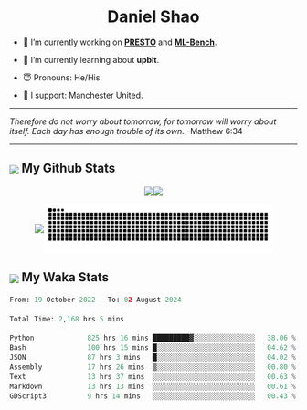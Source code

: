 

<h1 align="center">Daniel Shao</h1>

- 🐒 I’m currently working on **[PRESTO](https://github.com/IDEA-XL/PRESTO)** and **[ML-Bench](https://github.com/gersteinlab/ML-bench)**.

- 🥹 I’m currently learning about **upbit**.

- 😇 Pronouns: He/His.

- 🦧 I support: Manchester United.

---

<i> Therefore do not worry about tomorrow, for tomorrow will worry about itself. Each day has enough trouble of its own. </i> -Matthew 6:34

---

<h2><img src="https://emojis.slackmojis.com/emojis/images/1579216111/7550/pikachu_wave.gif?1579216111" align="center" width="28" /> My Github Stats</h2>

<p align="center"><img align="center" src = "https://github-readme-stats.vercel.app/api?username=super-dainiu&show_icons=true&count_private=true&theme=tokyonight&hide=issues&line_height=30" width="400px"><img align="center" src = "https://github-readme-streak-stats.herokuapp.com/?user=super-dainiu&theme=tokyonight" width="400px"></p>

<p align="center"><img align="center" width="400px" src="https://github-readme-stats.vercel.app/api/top-langs/?username=super-dainiu&layout=compact&theme=tokyonight&hide=html,tex,jupyter%20notebook"><img align="center" width="400px" src="https://github.com/super-dainiu/super-dainiu/blob/output/github-contribution-grid-snake.svg"></p>

<h2><img src="https://emojis.slackmojis.com/emojis/images/1579216111/7550/pikachu_wave.gif?1579216111" align="center" width="28" /> My Waka Stats</h2>

<!--START_SECTION:waka-->

```python
From: 19 October 2022 - To: 02 August 2024

Total Time: 2,168 hrs 5 mins

Python             825 hrs 16 mins █████████▓░░░░░░░░░░░░░░░   38.06 %
Bash               100 hrs 15 mins █░░░░░░░░░░░░░░░░░░░░░░░░   04.62 %
JSON               87 hrs 3 mins   █░░░░░░░░░░░░░░░░░░░░░░░░   04.02 %
Assembly           17 hrs 26 mins  ▒░░░░░░░░░░░░░░░░░░░░░░░░   00.80 %
Text               13 hrs 37 mins  ░░░░░░░░░░░░░░░░░░░░░░░░░   00.63 %
Markdown           13 hrs 13 mins  ░░░░░░░░░░░░░░░░░░░░░░░░░   00.61 %
GDScript3          9 hrs 14 mins   ░░░░░░░░░░░░░░░░░░░░░░░░░   00.43 %
```

<!--END_SECTION:waka-->
